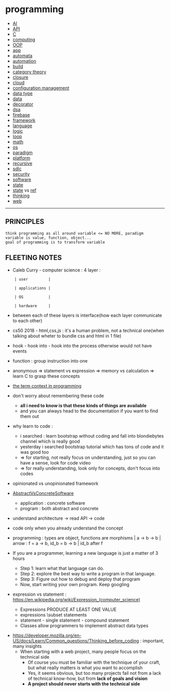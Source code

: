 # programming

- [AI](AI)
- [API](API)
- [C](C)
- [computing](computing)
- [OOP](OOP)
- [app](app)
- [automata](automata)
- [automation](automation)
- [build](build)
- [category theory](category)
- [closure](closure)
- [cloud](cloud)
- [configuration management](configuration-management)
- [data type](data-type)
- [data](data)
- [decorator](decorator)
- [dsa](dsa)
- [firebase](https://www.youtube.com/watch?v=q5J5ho7YUhA)
- [framework](framework)
- [language](language)
- [logic](loic)
- [loop](loop)
- [math](math)
- [os](os)
- [paradigm](paradigm)
- [platform](platform)
- [recursive](recursive)
- [sdlc](sdlc)
- [security](security)
- [software](software)
- [state](state)
- [state](state) vs [ref](ref)
- [thinking](thinking)
- [web](web)

---

## PRINCIPLES

```
think programming as all around variable <= NO MORE, paradigm
variable is value, function, object...
goal of programming is to transform variable
```

## FLEETING NOTES

- Caleb Curry - computer science : 4 layer :

```
    | user         |

    | applications |

    | OS           |

    | hardware     |
```

- between each of these layers is interface(how each layer communicate to each other)

- cs50 2018 - html,css,js : it's a human problem, not a technical one(when talking about wheter to bundle css and html in 1 file)
- hook - hook into - hook into the process otherwise would not have events
- function : group instruction into one
- anonymous => statement vs expression => memory vs calculation => learn C to grasp these concepts
- [the term context in programming](https://stackoverflow.com/questions/6145091/the-term-context-in-programming)
- don't worry about remembering these code
  - **all i need to know is that these kinds of things are available**
  - and you can always head to the documentation if you want to find them out
- why learn to code :
  - i searched : learn bootstrap without coding and fall into blondiebytes channel which is really good
  - yesterday i searched bootstrap tutorial which has tons of code and it was good too
  - => for starting, not really focus on understanding, just so you can have a sense, look for code video
  - => for really understanding, look only for concepts, don't focus into codes
- opinionated vs unopinionated framework
- [AbstractVsConcreteSoftware](https://wiki.c2.com/?AbstractVsConcreteSoftware)
  - application : concrete software
  - program : both abstract and concrete
- understand architecture -> read API -> code
- code only when you already understand the concept
- programming : types are object, functions are morphisms | a -> b -> b | arrow : f = a -> b, id_b = b -> b | id_b after f
- If you are a programmer, learning a new language is just a matter of 3 hours
  - Step 1: learn what that language can do.
  - Step 2: explore the best way to write a program in that language.
  - Step 3: Figure out how to debug and deploy that program
  - Now, start writing your own program. Keep googling
- expression vs statement : https://en.wikipedia.org/wiki/Expression_(computer_science)
  - Expressions PRODUCE AT LEAST ONE VALUE
  - expressions \subset statements
  - statement - single statement - compound statement
  - Classes allow programmers to implement abstract data types

* https://developer.mozilla.org/en-US/docs/Learn/Common_questions/Thinking_before_coding : important, many insights
  - When starting with a web project, many people focus on the technical side
    - Of course you must be familiar with the technique of your craft, but what really matters is what you want to accomplish
    - Yes, it seems obvious, but too many projects fail not from a lack of technical know-how, but from **lack of goals and vision**
    - **A project should never starts with the technical side**
